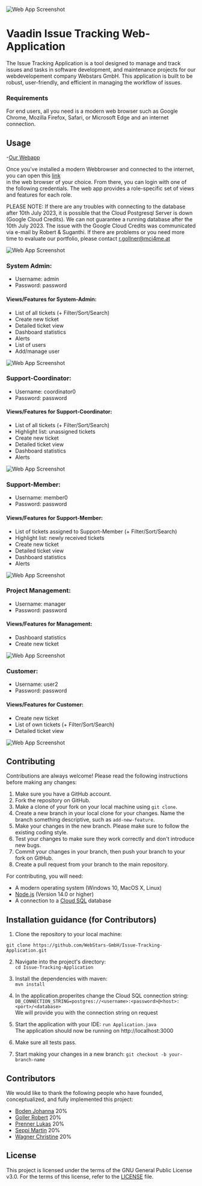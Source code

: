 ![Web App Screenshot](src/main/resources/META-INF/resources/images/logo-white.png)



# Vaadin Issue Tracking Web-Application


The Issue Tracking Application is a tool designed to manage and track issues and tasks
in software development, and maintenance projects for our webdevelopement company Webstars GmbH.
This application is built to be robust, user-friendly, and efficient in managing the
workflow of issues.

### Requirements

For end users, all you need is a modern web browser such as Google Chrome, Mozilla Firefox,
Safari, or Microsoft Edge and an internet connection.



## Usage
-[Our Webapp](https://vaadin-ui-service-fdx3dx7jqa-oa.a.run.app/)   



Once you've installed a modern Webbrowser and connected to the internet, you can open this [link](https://vaadin-ui-service-fdx3dx7jqa-oa.a.run.app/)  
in the web browser of your choice.
From there, you can login with one of the following credentials. The web app provides
a role-specific set of views and features for each role.  

PLEASE NOTE: If there are any troubles with connecting to the database after 10th July 2023, it is possible that the Cloud Postgresql Server is down (Google Cloud Credits). We can not guarantee a running database after the 10th July 2023. The issue with the Google Cloud Credits was communicated via e-mail by Robert & Suganthi. If there are problems or you need more time to evaluate our portfolio, please contact r.gollner@mci4me.at

![Web App Screenshot](src/main/resources/META-INF/resources/images/screenshots/sh_login.png)
### System Admin:  
  - Username: admin
  - Password: password  
#### Views/Features for System-Admin:
- List of all tickets (+ Filter/Sort/Search)  
- Create new ticket  
- Detailed ticket view
- Dashboard statistics
- Alerts
- List of users
- Add/manage user

![Web App Screenshot](src/main/resources/META-INF/resources/images/screenshots/sh_user.png)

### Support-Coordinator:
- Username: coordinator0
- Password: password
#### Views/Features for Support-Coordinator:
- List of all tickets (+ Filter/Sort/Search)  
- Highlight list: unassigned tickets  
- Create new ticket
- Detailed ticket view
- Dashboard statistics
- Alerts

![Web App Screenshot](src/main/resources/META-INF/resources/images/screenshots/sh_supportcoordinator.png)


### Support-Member:
- Username: member0
- Password: password
#### Views/Features for Support-Member:  
- List of tickets assigned to Support-Member (+ Filter/Sort/Search)  
- Highlight list: newly received tickets  
- Create new ticket  
- Detailed ticket view  
- Dashboard statistics  
- Alerts  

![Web App Screenshot](src/main/resources/META-INF/resources/images/screenshots/sh_memberStatistik.png)


### Project Management:  
- Username: manager  
- Password: password  
#### Views/Features for Management:
- Dashboard statistics
- Create new ticket

![Web App Screenshot](src/main/resources/META-INF/resources/images/screenshots/sh_dashboard.png)


### Customer:
- Username: user2
- Password: password  
#### Views/Features for Customer:
- Create new ticket
- List of own tickets (+ Filter/Sort/Search)
- Detailed ticket view  

![Web App Screenshot](src/main/resources/META-INF/resources/images/screenshots/sh_customer.png)



## Contributing

Contributions are always welcome! Please read the following instructions before making any changes:

1. Make sure you have a GitHub account.
2. Fork the repository on GitHub.
3. Make a clone of your fork on your local machine using `git clone`.
4. Create a new branch in your local clone for your changes. Name the branch something descriptive, such as `add-new-feature`.
5. Make your changes in the new branch. Please make sure to follow the existing coding style.
6. Test your changes to make sure they work correctly and don't introduce new bugs.
7. Commit your changes in your branch, then push your branch to your fork on GitHub.
8. Create a pull request from your branch to the main repository.

For contributing, you will need:

- A modern operating system (Windows 10, MacOS X, Linux)
- [Node.js](https://nodejs.org) (Version 14.0 or higher)
- A connection to a [Cloud SQL](https://cloud.google.com/sql) database

## Installation guidance (for Contributors)

1. Clone the repository to your local machine:

`git clone https://github.com/WebStars-GmbH/Issue-Tracking-Application.git`

2. Navigate into the project's directory:  
   `cd Issue-Tracking-Application`


3. Install the dependencies with maven:  
   `mvn install`


4.  In the application.properites change the  Cloud SQL connection string:  
   `DB_CONNECTION_STRING=postgres://<username>:<password>@<host>:<port>/<database>`  
We will provide you with the connection string on request


5. Start the application with your IDE:
    `run Application.java`   
   The application should now be running on http://localhost:3000


6. Make sure all tests pass.  
   


7. Start making your changes in a new branch:
   `git checkout -b your-branch-name`



## Contributors

We would like to thank the following people who have founded, conceptualized, and fully implemented this project:

- [Boden Johanna](https://github.com/orgs/WebStars-GmbH/people/HonigUndErde) 20%
- [Goller Robert](https://github.com/orgs/WebStars-GmbH/people/the-official-robert) 20%
- [Prenner Lukas](https://github.com/prennerproducts) 20%
- [Seppi Martin](https://github.com/orgs/WebStars-GmbH/people/Zetamasevt) 20%
- [Wagner Christine](https://github.com/orgs/WebStars-GmbH/people/HoepfnerUndMalz) 20%



## License

This project is licensed under the terms of the GNU General Public License v3.0. For the terms of this license, refer to the [LICENSE](LICENSE.txt) file.
